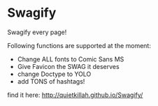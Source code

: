 Swagify
=======

Swagify every page!

Following functions are supported at the moment:
* Change ALL fonts to Comic Sans MS
* Give Favicon the SWAG it deserves
* change Doctype to YOLO
* add TONS of hashtags!

find it here: http://quietkillah.github.io/Swagify/

